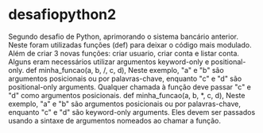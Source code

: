 # desafiopython2
Segundo desafio de Python, aprimorando o sistema bancário anterior.
Neste foram utilizadas funções (def) para deixar o código mais modulado.
Além de criar 3 novas funções: criar usuario, criar conta e listar conta.
Alguns eram necessários utilizar argumentos keyword-only e positional-only.
def minha_funcao(a, b, /, c, d), Neste exemplo, "a" e "b" são argumentos posicionais ou por palavras-chave, enquanto "c" e "d" são positional-only arguments. Qualquer chamada à função deve passar "c" e "d" como argumentos posicionais.
def minha_funcao(a, b, *, c, d), Neste exemplo, "a" e "b" são argumentos posicionais ou por palavras-chave, enquanto "c" e "d" são keyword-only arguments. Eles devem ser passados usando a sintaxe de argumentos nomeados ao chamar a função.
